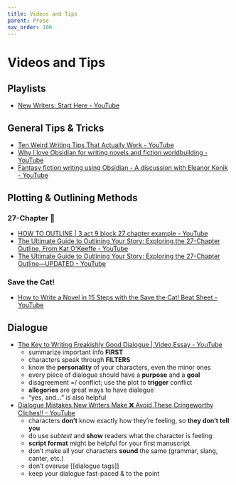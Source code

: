 ```yaml
---
title: Videos and Tips
parent: Prose
nav_order: 100
---
```

# Videos and Tips

## Playlists

- [New Writers: Start Here - YouTube](https://youtube.com/playlist?list=PLV6pMftb_QTlFALRRV8oSFPhc4tiU91oZ&si=CESESG3B8IK2cZPY)

## General Tips & Tricks

- [Ten Weird Writing Tips That Actually Work - YouTube](https://youtu.be/G_V_5a-J9Us?si=Mo2Rv0WbSVqngEaP)
- [Why I love Obsidian for writing novels and fiction worldbuilding - YouTube](https://youtu.be/mzj91fYrUL0?si=xgKpCC3Dy8UHx3s1)
- [Fantasy fiction writing using Obsidian - A discussion with Eleanor Konik - YouTube](https://youtu.be/kfyA1UTo1sI?si=QL1fpUVb9cJTE-L9)

## Plotting & Outlining Methods

### 27-Chapter 💖

- [HOW TO OUTLINE | 3 act 9 block 27 chapter example - YouTube](https://youtu.be/fe3eodLF_Uo?si=MfcHf4wfuH48k2rH)
- [The Ultimate Guide to Outlining Your Story: Exploring the 27-Chapter Outline, From Kat O&#39;Keeffe - YouTube](https://youtu.be/Y3wua1KWRVI?si=G-2ucsHFfqh4WsGA)
- [The Ultimate Guide to Outlining Your Story: Exploring the 27-Chapter Outline—UPDATED - YouTube](https://youtu.be/RNV--FikzF0?si=zHBcy_JinlNZ-zwr)

### Save the Cat!

- [How to Write a Novel in 15 Steps with the Save the Cat! Beat Sheet - YouTube](https://youtu.be/k8EfEEjbwGk?si=-Q1TkAttNqhammJx)

## Dialogue

- [The Key to Writing Freakishly Good Dialogue | Video Essay - YouTube](https://youtu.be/-AhtKvgy6MA?si=U9XBRzot0MdRcWCh)
  - summarize important info **FIRST**
  - characters speak through **FILTERS**
  - know the **personality** of your characters, even the minor ones
  - every piece of dialogue should have a **purpose** and a **goal**
  - disagreement =/ conflict; use the plot to **trigger** conflict
  - **allegories** are great ways to have dialogue
  - “yes, and…” is also helpful
- [Dialogue Mistakes New Writers Make ❌ Avoid These Cringeworthy Cliches!! - YouTube](https://youtu.be/-e5Y2yH7RhQ?si=BeHzSF7Z0vsY77C8)
  - characters **don’t** know exactly how they’re feeling, so **they don’t tell you**
  - do use *subtext* and **show** readers what the character is feeling
  - **script format** might be helpful for your first manuscript
  - don’t make all your characters **sound** the same (grammar, slang, canter, etc.)
  - don’t overuse [[dialogue tags]]
  - keep your dialogue fast-paced & to the point
